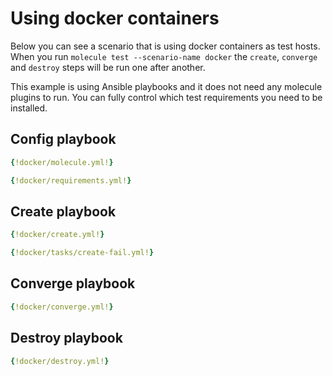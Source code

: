 # Using docker containers

Below you can see a scenario that is using docker containers as test hosts.
When you run `molecule test --scenario-name docker` the `create`, `converge` and
`destroy` steps will be run one after another.

This example is using Ansible playbooks and it does not need any molecule
plugins to run. You can fully control which test requirements you need to be
installed.

## Config playbook

```yaml title="molecule.yml"
{!docker/molecule.yml!}
```

```yaml title="requirements.yml"
{!docker/requirements.yml!}
```

## Create playbook

```yaml title="create.yml"
{!docker/create.yml!}
```

```yaml title="tasks/create-fail.yml"
{!docker/tasks/create-fail.yml!}
```

## Converge playbook

```yaml title="converge.yml"
{!docker/converge.yml!}
```

## Destroy playbook

```yaml title="destroy.yml"
{!docker/destroy.yml!}
```
